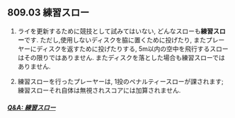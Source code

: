 ## 809.03 練習スロー

1. ライを更新するために競技として試みてはいない,
どんなスローも**練習スロー**です.
ただし,使用しないディスクを脇に置くために投げたり,
またプレーヤーにディスクを返すために投げたりする,
5m以内の空中を飛行するスローはその限りではありません.
またディスクを落とした場合も練習スローではありません.

1. 練習スローを行ったプレーヤーは,
1投のペナルティースローが課されます;
練習スローそれ自体は無視されスコアには加算されません.

##### [Q&A: 練習スロー](qa-pra)
